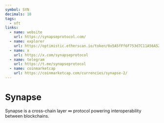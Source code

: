 ```yaml
---
symbol: SYN
decimals: 18
tags:
  - nft
links:
  - name: website
    url: https://synapseprotocol.com/
  - name: explorer
    url: https://optimistic.etherscan.io/token/0x5A5fFf6F753d7C11A56A52FE47a177a87e431655
  - name: x
    url: https://x.com/synapseprotocol
  - name: telegram
    url: https://t.me/synapseprotocol
  - name: coinmarketcap
    url: https://coinmarketcap.com/currencies/synapse-2/
---
```


# Synapse

Synapse is a cross-chain layer ∞ protocol powering interoperability between blockchains.
